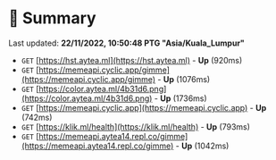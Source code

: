 # 📖 Summary
Last updated: **22/11/2022, 10:50:48 PTG "Asia/Kuala_Lumpur"**

- `GET` [https://hst.aytea.ml](https://hst.aytea.ml) - **Up** (920ms)
- `GET` [https://memeapi.cyclic.app/gimme](https://memeapi.cyclic.app/gimme) - **Up** (1076ms)
- `GET` [https://color.aytea.ml/4b31d6.png](https://color.aytea.ml/4b31d6.png) - **Up** (1736ms)
- `GET` [https://memeapi.cyclic.app](https://memeapi.cyclic.app) - **Up** (742ms)
- `GET` [https://klik.ml/health](https://klik.ml/health) - **Up** (793ms)
- `GET` [https://memeapi.aytea14.repl.co/gimme](https://memeapi.aytea14.repl.co/gimme) - **Up** (1042ms)
